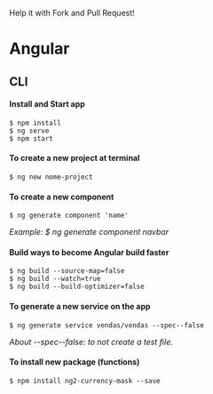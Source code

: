 Help it with Fork and Pull Request!

# Angular

## CLI

#### Install and Start app
```
$ npm install
$ ng serve
$ npm start
```

#### To create a new project at terminal
```
$ ng new nome-project
```

#### To create a new component
```
$ ng generate component 'name'
```
_Example: $ ng generate component navbar_

#### Build ways to become Angular build faster
```
$ ng build --source-map=false
$ ng build --watch=true
$ ng build --build-optimizer=false
```

#### To generate a new service on the app
```
$ ng generate service vendas/vendas --spec--false
```
_About --spec--false: to not create a test file._

#### To install new package (functions)
```
$ npm install ng2-currency-mask --save
```
